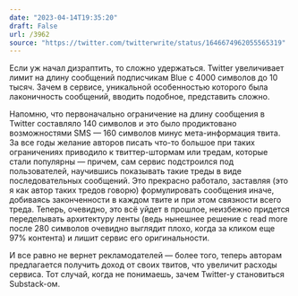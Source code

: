 ```yaml
---
date: "2023-04-14T19:35:20"
draft: False
url: /3962
source: "https://twitter.com/twitterwrite/status/1646674962055565319"
---
```


Если уж начал дизраптить, то сложно удержаться. Twitter увеличивает лимит на длину сообщений подписчикам Blue с 4000 символов до 10 тысяч. Зачем в сервисе, уникальной особенностью которого была лаконичность сообщений, вводить подобное, представить сложно.

Напомню, что первоначально ограничение на длину сообщения в Twitter составляло 140 символов и это было продиктовано возможностями SMS — 160 символов минус мета-информация твита. За все годы желание авторов писать что-то большое при таких ограничениях приводило к твиттер-штормам или тредам, которые стали популярны — причем, сам сервис подстроился под пользователей, научившись показывать такие треды в виде последовательных сообщений. Это прекрасно работало, заставляя (это я как автор таких тредов говорю) формулировать сообщения иначе, добиваясь законченности в каждом твите и при этом связности всего треда. Теперь, очевидно, это всё уйдет в прошлое, неизбежно придется переделывать архитектуру ленты (ведь нынешнее решение с read more после 280 символов очевидно выглядит плохо, когда за кликом еще 97% контента) и лишит сервис его оригинальности. 

И все равно не вернет рекламодателей — более того, теперь авторам предлагается получить доход от своих твитов, что увеличит расходы сервиса. Тот случай, когда не понимаешь, зачем Twitter-у становиться Substack-ом.
